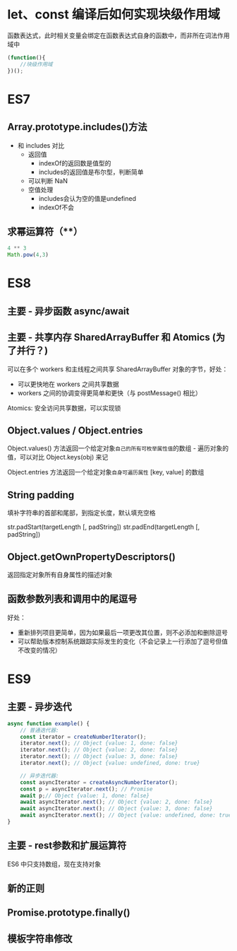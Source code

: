 

# let、const 编译后如何实现块级作用域

函数表达式，此时相关变量会绑定在函数表达式自身的函数中，而非所在词法作用域中

```js
(function(){
    //块级作用域
})();
```

# ES7

## Array.prototype.includes()方法

- 和 includes 对比 
    - 返回值
        - indexOf的返回数是值型的
        - includes的返回值是布尔型，判断简单
    - 可以判断 NaN
    - 空值处理
        - includes会认为空的值是undefined
        - indexOf不会

## 求幂运算符（**）

```js
4 ** 3
Math.pow(4,3)
```

# ES8

## 主要 - 异步函数 async/await

## 主要 - 共享内存 SharedArrayBuffer 和 Atomics (为了并行？)

可以在多个 workers 和主线程之间共享 SharedArrayBuffer 对象的字节，好处：
- 可以更快地在 workers 之间共享数据
- workers 之间的协调变得更简单和更快（与 postMessage() 相比）

Atomics: 安全访问共享数据，可以实现锁

## Object.values / Object.entries

Object.values() 方法返回一个给定对象`自己的所有可枚举属性值`的数组
    - 遍历对象的值，可以对比 Object.keys(obj) 来记

Object.entries 方法返回一个给定对象`自身可遍历属性` [key, value] 的数组

## String padding

填补字符串的首部和尾部，到指定长度，默认填充空格

str.padStart(targetLength [, padString])
str.padEnd(targetLength [, padString])

## Object.getOwnPropertyDescriptors() 

返回指定对象所有自身属性的描述对象

## 函数参数列表和调用中的尾逗号

好处：
- 重新排列项目更简单，因为如果最后一项更改其位置，则不必添加和删除逗号
- 可以帮助版本控制系统跟踪实际发生的变化（不会记录上一行添加了逗号但值不改变的情况）

# ES9 

## 主要 - 异步迭代

```js
async function example() {
    // 普通迭代器:
    const iterator = createNumberIterator();
    iterator.next(); // Object {value: 1, done: false}
    iterator.next(); // Object {value: 2, done: false}
    iterator.next(); // Object {value: 3, done: false}
    iterator.next(); // Object {value: undefined, done: true}

    // 异步迭代器:
    const asyncIterator = createAsyncNumberIterator();
    const p = asyncIterator.next(); // Promise
    await p;// Object {value: 1, done: false}
    await asyncIterator.next(); // Object {value: 2, done: false}
    await asyncIterator.next(); // Object {value: 3, done: false}
    await asyncIterator.next(); // Object {value: undefined, done: true}
}
```

## 主要 - rest参数和扩展运算符

ES6 中只支持数组，现在支持对象

## 新的正则

## Promise.prototype.finally()

## 模板字符串修改